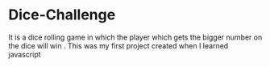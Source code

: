 # Dice-Challenge

It is a dice rolling game in which the player which gets the bigger number on the dice will win . This was my first project created when I learned javascript

